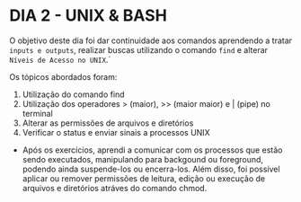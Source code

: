 # DIA 2 - UNIX & BASH

O objetivo deste dia foi dar continuidade aos comandos aprendendo a tratar `inputs e outputs`, realizar buscas utilizando o comando `find` e alterar `Níveis de Acesso no UNIX`.`

Os tópicos abordados foram:

1. Utilização do comando find
2. Utilização dos operadores > (maior), >> (maior maior) e | (pipe) no terminal
3. Alterar as permissões de arquivos e diretórios
4. Verificar o status e enviar sinais a processos UNIX


- Após os exercícios, aprendi a comunicar com os processos que estão sendo executados, manipulando para backgound ou foreground, podendo ainda suspende-los ou encerra-los. Além disso, foi possível aplicar ou remover permissões de leitura, edição ou execução de arquivos e diretórios atráves do comando chmod.